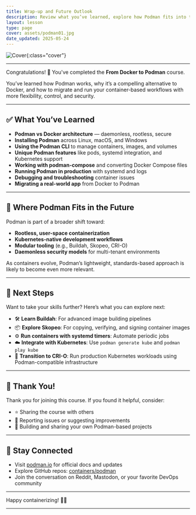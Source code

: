 ```yaml
---
title: Wrap-up and Future Outlook
description: Review what you’ve learned, explore how Podman fits into the future of containers, and discover next steps for deepening your knowledge.
layout: lesson
type: page
cover: assets/podman01.jpg
date_updated: 2025-05-24
---
```


![Cover]({{page.cover}}){:class="cover"}

---

Congratulations! 🎉 You've completed the **From Docker to Podman** course.

You’ve learned how Podman works, why it’s a compelling alternative to Docker, and how to migrate and run your container-based workflows with more flexibility, control, and security.

---

## ✅ What You’ve Learned

- **Podman vs Docker architecture** — daemonless, rootless, secure
- **Installing Podman** across Linux, macOS, and Windows
- **Using the Podman CLI** to manage containers, images, and volumes
- **Unique Podman features** like pods, systemd integration, and Kubernetes support
- **Working with podman-compose** and converting Docker Compose files
- **Running Podman in production** with systemd and logs
- **Debugging and troubleshooting** container issues
- **Migrating a real-world app** from Docker to Podman

---

## 🔮 Where Podman Fits in the Future

Podman is part of a broader shift toward:

- **Rootless, user-space containerization**
- **Kubernetes-native development workflows**
- **Modular tooling** (e.g., Buildah, Skopeo, CRI-O)
- **Daemonless security models** for multi-tenant environments

As containers evolve, Podman’s lightweight, standards-based approach is likely to become even more relevant.

---

## 🚀 Next Steps

Want to take your skills further? Here’s what you can explore next:

- 🛠 **Learn Buildah**: For advanced image building pipelines
- 📦 **Explore Skopeo**: For copying, verifying, and signing container images
- ⚙️ **Run containers with systemd timers**: Automate periodic jobs
- ☁️ **Integrate with Kubernetes**: Use `podman generate kube` and `podman play kube`
- 🔄 **Transition to CRI-O**: Run production Kubernetes workloads using Podman-compatible infrastructure

---

## 🙌 Thank You!

Thank you for joining this course. If you found it helpful, consider:

- ⭐️ Sharing the course with others
- 🐞 Reporting issues or suggesting improvements
- 🧱 Building and sharing your own Podman-based projects

---

## 🧩 Stay Connected

- Visit [podman.io](https://podman.io) for official docs and updates
- Explore GitHub repos: [containers/podman](https://github.com/containers/podman)
- Join the conversation on Reddit, Mastodon, or your favorite DevOps community

---

Happy containerizing! 🐧🚀

---
